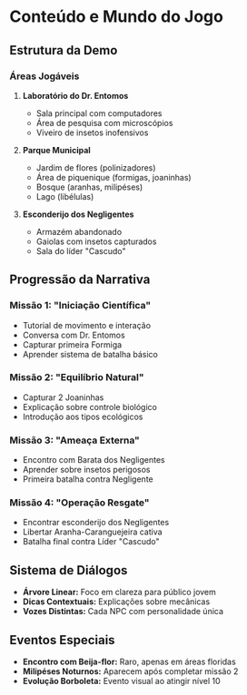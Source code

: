 # Conteúdo e Mundo do Jogo

## Estrutura da Demo

### Áreas Jogáveis
1. **Laboratório do Dr. Entomos**
   - Sala principal com computadores
   - Área de pesquisa com microscópios
   - Viveiro de insetos inofensivos

2. **Parque Municipal**
   - Jardim de flores (polinizadores)
   - Área de piquenique (formigas, joaninhas)
   - Bosque (aranhas, milipéses)
   - Lago (libélulas)

3. **Esconderijo dos Negligentes**
   - Armazém abandonado
   - Gaiolas com insetos capturados
   - Sala do líder "Cascudo"

## Progressão da Narrativa

### Missão 1: "Iniciação Científica"
- Tutorial de movimento e interação
- Conversa com Dr. Entomos
- Capturar primeira Formiga
- Aprender sistema de batalha básico

### Missão 2: "Equilíbrio Natural"
- Capturar 2 Joaninhas
- Explicação sobre controle biológico
- Introdução aos tipos ecológicos

### Missão 3: "Ameaça Externa"
- Encontro com Barata dos Negligentes
- Aprender sobre insetos perigosos
- Primeira batalha contra Negligente

### Missão 4: "Operação Resgate"
- Encontrar esconderijo dos Negligentes
- Libertar Aranha-Caranguejeira cativa
- Batalha final contra Líder "Cascudo"

## Sistema de Diálogos
- **Árvore Linear:** Foco em clareza para público jovem
- **Dicas Contextuais:** Explicações sobre mecânicas
- **Vozes Distintas:** Cada NPC com personalidade única

## Eventos Especiais
- **Encontro com Beija-flor:** Raro, apenas em áreas floridas
- **Milipéses Noturnos:** Aparecem após completar missão 2
- **Evolução Borboleta:** Evento visual ao atingir nível 10